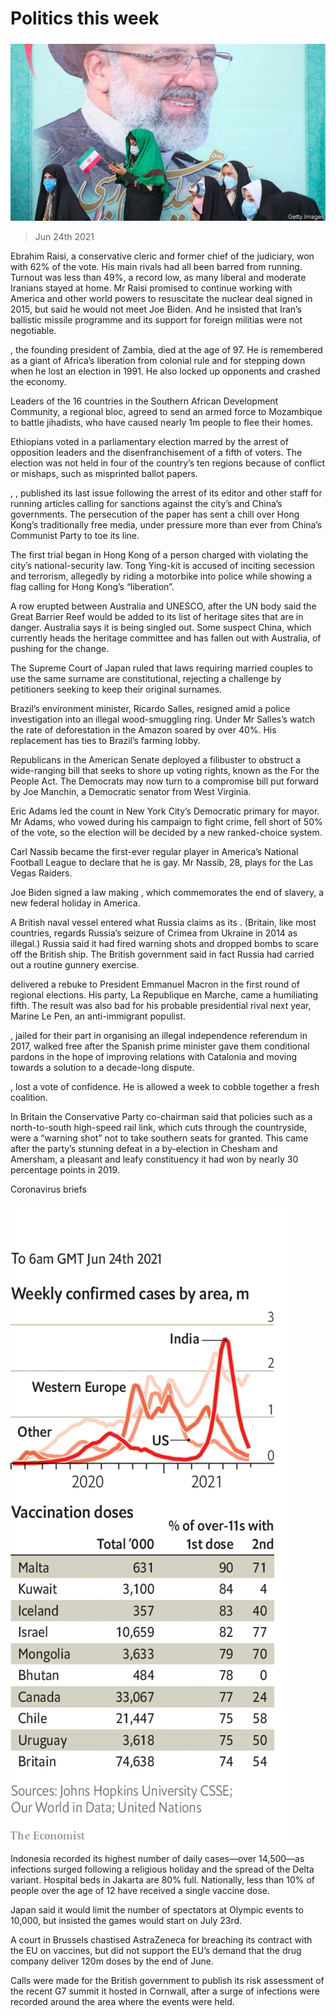 ###### 

# Politics this week 

#####  

![image](images/20210626_WWP002_0.jpg) 

> Jun 24th 2021 

Ebrahim Raisi, a conservative cleric and former chief of the judiciary, won  with 62% of the vote. His main rivals had all been barred from running. Turnout was less than 49%, a record low, as many liberal and moderate Iranians stayed at home. Mr Raisi promised to continue working with America and other world powers to resuscitate the nuclear deal signed in 2015, but said he would not meet Joe Biden. And he insisted that Iran’s ballistic missile programme and its support for foreign militias were not negotiable.

, the founding president of Zambia, died at the age of 97. He is remembered as a giant of Africa’s liberation from colonial rule and for stepping down when he lost an election in 1991. He also locked up opponents and crashed the economy.


Leaders of the 16 countries in the Southern African Development Community, a regional bloc, agreed to send an armed force to Mozambique to battle jihadists, who have caused nearly 1m people to flee their homes.

Ethiopians voted in a parliamentary election marred by the arrest of opposition leaders and the disenfranchisement of a fifth of voters. The election was not held in four of the country’s ten regions because of conflict or mishaps, such as misprinted ballot papers.

, , published its last issue following the arrest of its editor and other staff for running articles calling for sanctions against the city’s and China’s governments. The persecution of the paper has sent a chill over Hong Kong’s traditionally free media, under pressure more than ever from China’s Communist Party to toe its line.

The first trial began in Hong Kong of a person charged with violating the city’s national-security law. Tong Ying-kit is accused of inciting secession and terrorism, allegedly by riding a motorbike into police while showing a flag calling for Hong Kong’s “liberation”.

A row erupted between Australia and UNESCO, after the UN body said the Great Barrier Reef would be added to its list of heritage sites that are in danger. Australia says it is being singled out. Some suspect China, which currently heads the heritage committee and has fallen out with Australia, of pushing for the change.

The Supreme Court of Japan ruled that laws requiring married couples to use the same surname are constitutional, rejecting a challenge by petitioners seeking to keep their original surnames.

Brazil’s environment minister, Ricardo Salles, resigned amid a police investigation into an illegal wood-smuggling ring. Under Mr Salles’s watch the rate of deforestation in the Amazon soared by over 40%. His replacement has ties to Brazil’s farming lobby.

Republicans in the American Senate deployed a filibuster to obstruct a wide-ranging bill that seeks to shore up voting rights, known as the For the People Act. The Democrats may now turn to a compromise bill put forward by Joe Manchin, a Democratic senator from West Virginia.

Eric Adams led the count in New York City’s Democratic primary for mayor. Mr Adams, who vowed during his campaign to fight crime, fell short of 50% of the vote, so the election will be decided by a new ranked-choice system.

Carl Nassib became the first-ever regular player in America’s National Football League to declare that he is gay. Mr Nassib, 28, plays for the Las Vegas Raiders.

Joe Biden signed a law making , which commemorates the end of slavery, a new federal holiday in America.

A British naval vessel entered what Russia claims as its . (Britain, like most countries, regards Russia’s seizure of Crimea from Ukraine in 2014 as illegal.) Russia said it had fired warning shots and dropped bombs to scare off the British ship. The British government said in fact Russia had carried out a routine gunnery exercise.

 delivered a rebuke to President Emmanuel Macron in the first round of regional elections. His party, La Republique en Marche, came a humiliating fifth. The result was also bad for his probable presidential rival next year, Marine Le Pen, an anti-immigrant populist.

, jailed for their part in organising an illegal independence referendum in 2017, walked free after the Spanish prime minister gave them conditional pardons in the hope of improving relations with Catalonia and moving towards a solution to a decade-long dispute.

, lost a vote of confidence. He is allowed a week to cobble together a fresh coalition.

In Britain the Conservative Party co-chairman said that policies such as a north-to-south high-speed rail link, which cuts through the countryside, were a “warning shot” not to take southern seats for granted. This came after the party’s stunning defeat in a by-election in Chesham and Amersham, a pleasant and leafy constituency it had won by nearly 30 percentage points in 2019.

Coronavirus briefs

![image](images/20210626_WWC065.png) 


Indonesia recorded its highest number of daily cases—over 14,500—as infections surged following a religious holiday and the spread of the Delta variant. Hospital beds in Jakarta are 80% full. Nationally, less than 10% of people over the age of 12 have received a single vaccine dose.

Japan said it would limit the number of spectators at Olympic events to 10,000, but insisted the games would start on July 23rd.

A court in Brussels chastised AstraZeneca for breaching its contract with the EU on vaccines, but did not support the EU’s demand that the drug company deliver 120m doses by the end of June.

Calls were made for the British government to publish its risk assessment of the recent G7 summit it hosted in Cornwall, after a surge of infections were recorded around the area where the events were held.

